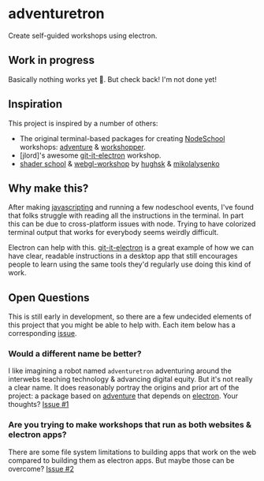 # adventuretron

Create self-guided workshops using electron.

## Work in progress

Basically nothing works yet 😬. But check back! I'm not done yet!

## Inspiration

This project is inspired by a number of others:

- The original terminal-based packages for creating [NodeSchool](http://nodeschool.io/#workshoppers) workshops: [adventure](https://github.com/substack/adventure) & [workshopper](https://github.com/workshopper/workshopper).
- [jlord]'s awesome [git-it-electron](https://github.com/jlord/git-it-electron) workshop.
- [shader school](https://github.com/stackgl/shader-school) & [webgl-workshop](https://github.com/stackgl/webgl-workshop) by [hughsk](https://github.com/hughsk) & [mikolalysenko](https://github.com/mikolalysenko)

## Why make this?

After making [javascripting](https://github.com/sethvincent/javascripting) and running a few nodeschool events, I've found that folks struggle with reading all the instructions in the terminal. In part this can be due to cross-platform issues with node. Trying to have colorized terminal output that works for everybody seems weirdly difficult.

Electron can help with this. [git-it-electron](https://github.com/jlord/git-it-electron) is a great example of how we can have clear, readable instructions in a desktop app that still encourages people to learn using the same tools they'd regularly use doing this kind of work.

## Open Questions

This is still early in development, so there are a few undecided elements of this project that you might be able to help with. Each item below has a corresponding [issue](https://github.com/sethvincent/adventuretron/issues).

### Would a different name be better?

I like imagining a robot named `adventuretron` adventuring around the interwebs teaching technology & advancing digital equity. But it's not really a clear name. It does reasonably portray the origins and prior art of the project: a package based on [adventure]() that depends on [electron](). Your thoughts?
[Issue #1](https://github.com/sethvincent/adventuretron/issues/1)

### Are you trying to make workshops that run as both websites & electron apps?

There are some file system limitations to building apps that work on the web compared to building them as electron apps. But maybe those can be overcome?
[Issue #2](https://github.com/sethvincent/adventuretron/issues/2)



